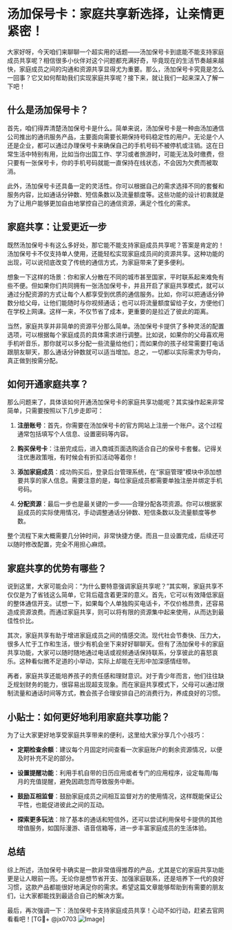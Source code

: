 # 汤加保号卡：家庭共享新选择，让亲情更紧密！

大家好呀，今天咱们来聊聊一个超实用的话题——汤加保号卡到底能不能支持家庭成员共享呢？相信很多小伙伴对这个问题都充满好奇，毕竟现在的生活节奏越来越快，家庭成员之间的沟通和资源共享显得尤为重要。那么，汤加保号卡究竟是怎么一回事？它又如何帮助我们实现家庭共享呢？接下来，就让我们一起来深入了解一下吧！

## 什么是汤加保号卡？

首先，咱们得弄清楚汤加保号卡是什么。简单来说，汤加保号卡是一种由汤加通信公司推出的通讯服务产品，主要面向需要长期保持号码稳定性的用户。无论是个人还是企业，都可以通过办理保号卡来确保自己的手机号码不被停机或注销。这在日常生活中特别有用，比如当你出国工作、学习或者旅游时，可能无法及时缴费，但只要有一张保号卡，你的手机号码就能一直保持在线状态，不会因为欠费而被取消。

此外，汤加保号卡还具备一定的灵活性。你可以根据自己的需求选择不同的套餐和服务内容，比如通话分钟数、短信条数以及流量额度等。这些功能的设计初衷就是为了让用户能够更加自由地掌控自己的通信资源，满足个性化的需求。

## 家庭共享：让爱更近一步

既然汤加保号卡有这么多好处，那它能不能支持家庭成员共享呢？答案是肯定的！汤加保号卡不仅支持单人使用，还能轻松实现家庭成员间的资源共享。这种功能的出现，可以说彻底改变了传统的通信方式，为家庭带来了更多便利。

想象一下这样的场景：你和家人分散在不同的城市甚至国家，平时联系起来难免有些不便。但如果你们共同拥有一张汤加保号卡，并且开启了家庭共享模式，就可以通过分配资源的方式让每个人都享受到优质的通信服务。比如，你可以把通话分钟数分给父母，让他们能随时与你视频通话；也可以将流量额度留给子女，方便他们在学校上网课。这样一来，不仅节省了成本，更重要的是拉近了彼此的距离。

当然，家庭共享并非简单的资源平分那么简单。汤加保号卡提供了多种灵活的配置选项，可以根据每个家庭成员的具体需求进行调整。比如说，如果你的父母喜欢用手机听音乐，那你就可以多分配一些流量给他们；而如果你的孩子经常需要打电话跟朋友聊天，那么通话分钟数就可以适当增加。总之，一切都以实际需求为导向，真正做到按需分配。

## 如何开通家庭共享？

那么问题来了，具体该如何开通汤加保号卡的家庭共享功能呢？其实操作起来非常简单，只需要按照以下几步走即可：

1. **注册账号**：首先，你需要在汤加保号卡的官方网站上注册一个账户。这个过程通常包括填写个人信息、设置密码等内容。
   
2. **购买保号卡**：注册完成后，进入商城页面选购适合自己的保号卡套餐。记得关注优惠政策哦，有时候会有折扣活动等着你！

3. **添加家庭成员**：成功购买后，登录后台管理系统，在“家庭管理”模块中添加想要共享的家人信息。需要注意的是，每位家庭成员都需要单独注册并绑定手机号码。

4. **分配资源**：最后一步也是最关键的一步——合理分配各项资源。你可以根据家庭成员的实际使用情况，手动调整通话分钟数、短信条数以及流量额度等参数。

整个流程下来大概需要几分钟时间，非常快捷方便。而且一旦设置完成，后续还可以随时修改配置，完全不用担心麻烦。

## 家庭共享的优势有哪些？

说到这里，大家可能会问：“为什么要特意强调家庭共享呢？”其实啊，家庭共享不仅仅是为了省钱这么简单，它背后蕴含着更深的意义。首先，它可以有效降低家庭的整体通信开支。试想一下，如果每个人单独购买电话卡，不仅价格昂贵，还容易造成资源浪费。而通过家庭共享，则可以将有限的资源集中起来使用，从而达到最佳性价比。

其次，家庭共享有助于增进家庭成员之间的情感交流。现代社会节奏快、压力大，很多人忙于工作和生活，很少有机会坐下来好好聊聊天。但有了汤加保号卡的家庭共享功能，大家可以随时随地通过电话或视频通话保持联系，分享彼此的喜怒哀乐。这种看似微不足道的小举动，实际上却能在无形中加深感情纽带。

再者，家庭共享还能培养孩子的责任感和理财意识。对于青少年而言，他们往往缺乏规划财务的能力，很容易出现超支现象。而在家庭共享模式下，父母可以通过限制流量和通话时间等方式，教会孩子合理安排自己的消费行为，养成良好的习惯。

## 小贴士：如何更好地利用家庭共享功能？

为了让大家更好地享受家庭共享带来的便利，这里给大家分享几个小技巧：

- **定期检查余额**：建议每个月固定时间查看一次家庭账户的剩余资源情况，以便及时补充不足的部分。
  
- **设置提醒功能**：利用手机自带的日历应用或者专门的应用程序，设定每周/每月的充值提醒，避免因疏忽而导致服务中断。

- **鼓励互相监督**：鼓励家庭成员之间相互监督对方的使用情况，这样既能保证公平性，也能促进彼此之间的互动。

- **探索更多玩法**：除了基本的通话和短信外，还可以尝试利用保号卡提供的其他增值服务，如国际漫游、语音信箱等，进一步丰富家庭成员的生活体验。

## 总结

综上所述，汤加保号卡确实是一款非常值得推荐的产品，尤其是它的家庭共享功能更是让人眼前一亮。无论你是想节省开支、加强家庭联系，还是培养下一代的良好习惯，这款产品都能很好地满足你的需求。希望这篇文章能够帮助到有需要的朋友们，让大家都能找到最适合自己的解决方案。

最后，再次强调一下：汤加保号卡支持家庭成员共享！心动不如行动，赶紧去官网看看吧！[TG💪+ @jx0703 ![Image](https://github.com/user-attachments/assets/dbca1d08-cadb-493c-b0ec-ad6f7a83f270)]